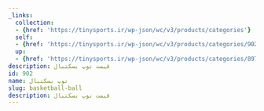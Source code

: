 ```yaml
---
_links:
  collection:
  - {href: 'https://tinysports.ir/wp-json/wc/v3/products/categories'}
  self:
  - {href: 'https://tinysports.ir/wp-json/wc/v3/products/categories/902'}
  up:
  - {href: 'https://tinysports.ir/wp-json/wc/v3/products/categories/897'}
description: قیمت توپ بسکتبال
id: 902
name: توپ بسکتبال
slug: basketball-ball
description: قیمت توپ بسکتبال
---
```

